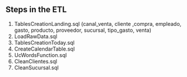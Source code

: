## Steps in the ETL

1. TablesCreationLanding.sql (canal_venta, cliente ,compra, empleado, gasto, producto, proveedor, sucursal, tipo_gasto, venta)
1. LoadRawData.sql
1. TablesCreationToday.sql
1. CreateCalendarTable.sql
1. UcWordsFunction.sql
1. CleanClientes.sql
1. CleanSucursal.sql
